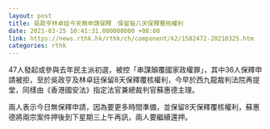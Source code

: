 ```yaml
---
layout: post
title: 吳政亨林卓廷今天無申請保釋　保留每八天保釋覆核權利
date: 2021-03-25 10:41:31.000000000 +08:00
link: https://news.rthk.hk/rthk/ch/component/k2/1582472-20210325.htm
categories: rthk
---
```


47人發起或參與去年民主派初選，被控「串謀顛覆國家政權罪」，其中36人保釋申請被拒，至於吳政亨及林卓廷保留8天保釋覆核權利，今早於西九龍裁判法院再提堂，同樣由《香港國安法》指定法官兼總裁判官蘇惠德主理。

兩人表示今日無保釋申請，因為要更多時間準備，並保留8天保釋覆核權利，蘇惠德將兩宗案件押後到下星期三上午再訊，兩人要繼續還押。
